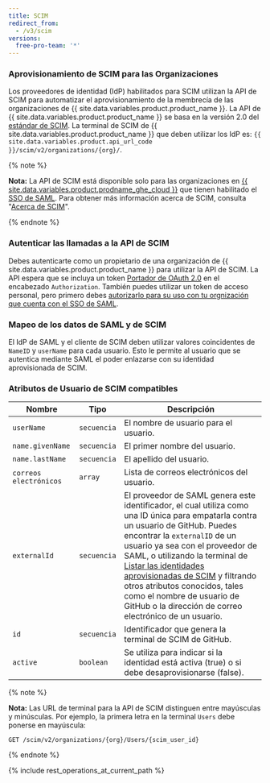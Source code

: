 ```yaml
---
title: SCIM
redirect_from:
  - /v3/scim
versions:
  free-pro-team: '*'
---
```


### Aprovisionamiento de SCIM para las Organizaciones

Los proveedores de identidad (IdP) habilitados para SCIM utilizan la API de SCIM para automatizar el aprovisionamiento de la membrecía de las organizaciones de {{ site.data.variables.product.product_name }}. La API de {{ site.data.variables.product.product_name }} se basa en la versión 2.0 del [estándar de SCIM](http://www.simplecloud.info/). La terminal de SCIM de {{ site.data.variables.product.product_name }} que deben utilizar los IdP es: `{{ site.data.variables.product.api_url_code }}/scim/v2/organizations/{org}/`.

{% note %}

**Nota:** La API de SCIM está disponible solo para las organizaciones en [{{ site.data.variables.product.prodname_ghe_cloud }}](/github/setting-up-and-managing-billing-and-payments-on-github/about-billing-for-github-accounts) que tienen habilitado el [SSO de SAML](/v3/auth/#authenticating-for-saml-sso). Para obtener más información acerca de SCIM, consulta "[Acerca de SCIM](/github/setting-up-and-managing-organizations-and-teams/about-scim)".

{% endnote %}

### Autenticar las llamadas a la API de SCIM

Debes autenticarte como un propietario de una organización de {{ site.data.variables.product.product_name }} para utilizar la API de SCIM. La API espera que se incluya un token [Portador de OAuth 2.0](/developers/apps/authenticating-with-github-apps) en el encabezado `Authorization`. También puedes utilizar un token de acceso personal, pero primero debes [autorizarlo para su uso con tu orgnización que cuenta con el SSO de SAML](/github/authenticating-to-github/authorizing-a-personal-access-token-for-use-with-saml-single-sign-on).

### Mapeo de los datos de SAML y de SCIM

El IdP de SAML y el cliente de SCIM deben utilizar valores coincidentes de `NameID` y `userName` para cada usuario. Esto le permite al usuario que se autentica mediante SAML el poder enlazarse con su identidad aprovisionada de SCIM.

### Atributos de Usuario de SCIM compatibles

| Nombre                 | Tipo        | Descripción                                                                                                                                                                                                                                                                                                                                                                                                                                                       |
| ---------------------- | ----------- | ----------------------------------------------------------------------------------------------------------------------------------------------------------------------------------------------------------------------------------------------------------------------------------------------------------------------------------------------------------------------------------------------------------------------------------------------------------------- |
| `userName`             | `secuencia` | El nombre de usuario para el usuario.                                                                                                                                                                                                                                                                                                                                                                                                                             |
| `name.givenName`       | `secuencia` | El primer nombre del usuario.                                                                                                                                                                                                                                                                                                                                                                                                                                     |
| `name.lastName`        | `secuencia` | El apellido del usuario.                                                                                                                                                                                                                                                                                                                                                                                                                                          |
| `correos electrónicos` | `array`     | Lista de correos electrónicos del usuario.                                                                                                                                                                                                                                                                                                                                                                                                                        |
| `externalId`           | `secuencia` | El proveedor de SAML genera este identificador, el cual utiliza como una ID única para empatarla contra un usuario de GitHub. Puedes encontrar la `externalID` de un usuario ya sea con el proveedor de SAML, o utilizando la terminal de [Listar las identidades aprovisionadas de SCIM](#list-scim-provisioned-identities) y filtrando otros atributos conocidos, tales como el nombre de usuario de GitHub o la dirección de correo electrónico de un usuario. |
| `id`                   | `secuencia` | Identificador que genera la terminal de SCIM de GitHub.                                                                                                                                                                                                                                                                                                                                                                                                           |
| `active`               | `boolean`   | Se utiliza para indicar si la identidad está activa (true) o si debe desaprovisionarse (false).                                                                                                                                                                                                                                                                                                                                                                   |

{% note %}

**Nota:** Las URL de terminal para la API de SCIM distinguen entre mayúsculas y minúsculas. Por ejemplo, la primera letra en la terminal `Users` debe ponerse en mayúscula:

```shell
GET /scim/v2/organizations/{org}/Users/{scim_user_id}
```

{% endnote %}

{% include rest_operations_at_current_path %}
